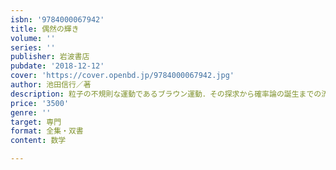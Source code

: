 ```yaml
---
isbn: '9784000067942'
title: 偶然の輝き
volume: ''
series: ''
publisher: 岩波書店
pubdate: '2018-12-12'
cover: 'https://cover.openbd.jp/9784000067942.jpg'
author: 池田信行／著
description: 粒子の不規則な運動であるブラウン運動．その探求から確率論の誕生までの流れを綴った著者畢生の作品．
price: '3500'
genre: ''
target: 専門
format: 全集・双書
content: 数学

---
```

